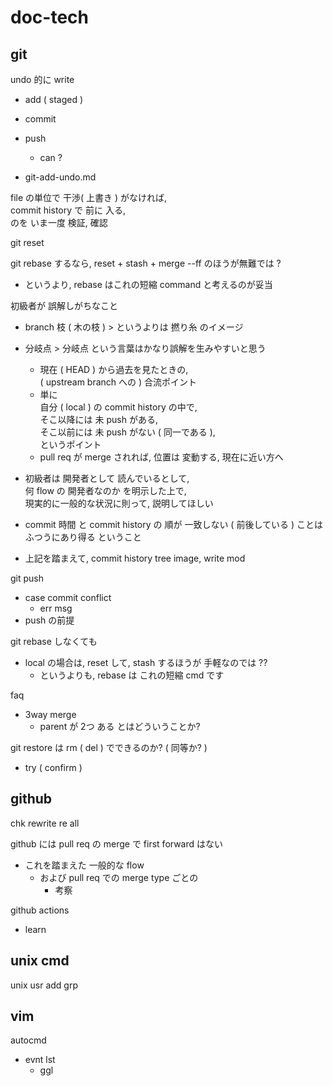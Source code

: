 
# doc-tech


## git

undo 的に write
- add ( staged )
- commit
- push
  - can ?

- git-add-undo.md


file の単位で 干渉( 上書き ) がなければ,  
commit history で 前に 入る,  
のを いま一度 検証, 確認


git reset


git rebase するなら, reset + stash + merge --ff のほうが無難では ?
- というより, rebase はこれの短縮 command と考えるのが妥当


初級者が 誤解しがちなこと
- branch 枝 ( 木の枝 ) > というよりは 撚り糸 のイメージ
- 分岐点 > 分岐点 という言葉はかなり誤解を生みやすいと思う  
  - 現在 ( HEAD ) から過去を見たときの,  
    ( upstream branch への ) 合流ポイント
  - 単に  
    自分 ( local ) の commit history の中で,  
    そこ以降には 未 push がある,  
    そこ以前には 未 push がない ( 同一である ),  
    というポイント
  - pull req が merge されれば, 位置は 変動する, 現在に近い方へ

- 初級者は 開発者として 読んでいるとして,  
  何 flow の 開発者なのか を明示した上で,  
  現実的に一般的な状況に則って, 説明してほしい

- commit 時間 と commit history の 順が 一致しない ( 前後している ) ことは  
  ふつうにあり得る ということ

- 上記を踏まえて, commit history tree image, write mod


git push
- case commit conflict
  - err msg
- push の前提


git rebase しなくても
- local の場合は, reset して, stash するほうが 手軽なのでは ??
  - というよりも, rebase は これの短縮 cmd です


faq
- 3way merge
  - parent が 2つ ある とはどういうことか?


git restore は rm ( del ) でできるのか? ( 同等か? )
- try ( confirm )


## github

chk rewrite re all

github には pull req の merge で first forward はない
- これを踏まえた 一般的な flow
  - および pull req での merge type ごとの
    - 考察


github actions
- learn


## unix cmd

unix usr add grp


## vim

autocmd
- evnt lst
  - ggl


